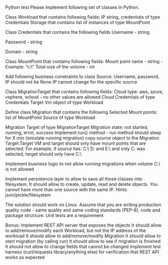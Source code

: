 
Python test
Please implement following set of classes in Python.

Class Workload that contains following fields:
IP string, credentials of type Credentials
Storage that contains list of instances of type MountPoint

Class Credentials that contains the following fields
Username - string

Password - string

Domain - string

Class MountPoint that contains following fields:
Mount point name - string - Example: “c:\”
Total size of the volume - int

Add following business constraints to class Source:
Username, password, IP should not be None
IP cannot change for the specific source

Class MigrationTarget that contains following fields:
Cloud type: aws, azure, vsphere, vcloud - no other values are allowed
Cloud Credentials of type Credentials
Target Vm object of type Workload

Define class Migration that contains the following
Selected Mount points: list of MountPoint
Source of type Workload

Migration Target of type MigrationTarget
Migration state: not started, running, error, success
Implement run() method - run method should sleep for X min (simulate running migration) copy source object to the Migration Target.Target VM  and target should only have mount points that are selected. For example, if source has: C:\ D: and E:\ and only C: was selected, target should only have C:\

Implement business logic to not allow running migrations when volume C:\ is not allowed

Implement persistence layer to allow to save all those classes into filesystem. It should allow to create, update, read and delete objects. You cannot have more than one source with the same IP.  Hints: json/pickle/filesystem



The solution should work on Linux. Assume that you are writing production quality code - same quality and same coding standards (PEP-8),  code and package structure. Unit tests are a requirement


Bonus:
Implement REST API server that exposes the objects
It should allow to add/remove/modify each Workload, but not the IP address of the workload
It should allow to add/remove/modify Migration
It should allow to start migration (by calling run)
It should allow to see if migration is finished
It should not allow to change fields that cannot be changed
Implement test harness (curl/requests library/anything else) for verification that REST API works as expected